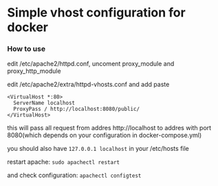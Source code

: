 # Simple vhost configuration for docker

### How to use

edit /etc/apache2/httpd.conf, uncoment proxy_module and proxy_http_module

edit /etc/apache2/extra/httpd-vhosts.conf and add paste

```
<VirtualHost *:80>
  ServerName localhost
  ProxyPass / http://localhost:8080/public/
</VirtualHost>
```

this will pass all request from addres http://localhost to addres with port 8080(which depends on your configuration in docker-compose.yml)

you should also have
```127.0.0.1 localhost```
in your /etc/hosts file

restart apache:
```sudo apachectl restart```

and check configuration:
```apachectl configtest```